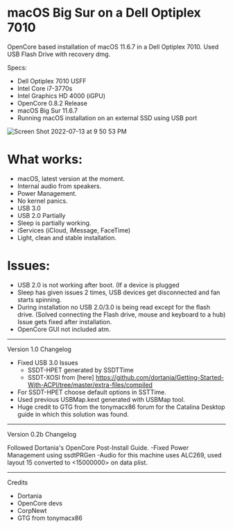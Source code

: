 # macOS Big Sur on a Dell Optiplex 7010

OpenCore based installation of macOS 11.6.7 in a Dell Optiplex 7010. Used USB Flash Drive with recovery dmg.

Specs:

- Dell Optiplex 7010 USFF
- Intel Core i7-3770s
- Intel Graphics HD 4000 (iGPU)
- OpenCore 0.8.2 Release
- macOS Big Sur 11.6.7
- Running macOS installation on an external SSD using USB port


![Screen Shot 2022-07-13 at 9 50 53 PM](https://user-images.githubusercontent.com/80563786/178921706-0d654ef4-737e-41db-bfa0-daeb869bd7d8.png)


# What works:
- macOS, latest version at the moment.
- Internal audio from speakers.
- Power Management.
- No kernel panics.
- USB 3.0
- USB 2.0 Partially
- Sleep is partially working.
- iServices (iCloud, iMessage, FaceTime)
- Light, clean and stable installation.

# Issues:
- USB 2.0 is not working after boot. (If a device is plugged 
- Sleep has given issues 2 times, USB devices get disconnected and fan starts spinning.
- During installation no USB 2.0/3.0 is being read except for the flash drive. (Solved connecting the Flash drive, mouse and keyboard to a hub) Issue gets fixed after installation.
- OpenCore GUI not included atm.

---------------
Version 1.0 Changelog
- Fixed USB 3.0 Issues
  - SSDT-HPET generated by SSDTTime
  - SSDT-XOSI from [here] https://github.com/dortania/Getting-Started-With-ACPI/tree/master/extra-files/compiled
- For SSDT-HPET choose default options in SSTTime.
- Used previous USBMap.kext generated with USBMap tool.
- Huge credit to GTG from the tonymacx86 forum for the Catalina Desktop guide in which this solution was found.

---------------
Version 0.2b Changelog

Followed Dortania's OpenCore Post-Install Guide.
-Fixed Power Management using ssdtPRGen
-Audio for this machine uses ALC269, used layout 15 converted to <15000000> on data plist.


--------------
Credits
- Dortania
- OpenCore devs
- CorpNewt
- GTG from tonymacx86
